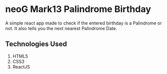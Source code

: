 # neoG Mark13 Palindrome Birthday

A simple react app made to check if the entered birthday is a Palindrome or not. It also tells you the next nearest Palindrome Date.

## Technologies Used

1. HTML5
2. CSS3
3. ReactJS
